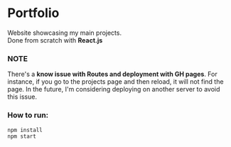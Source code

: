 # Portfolio
Website showcasing my main projects.\
Done from scratch with **React.js**

### NOTE
There's a **know issue with Routes and deployment with GH pages**. For instance, if you go
to the projects page and then reload, it will not find the page. In the future, I'm 
considering deploying on another server to avoid this issue.

### How to run:
`npm install`\
`npm start`
